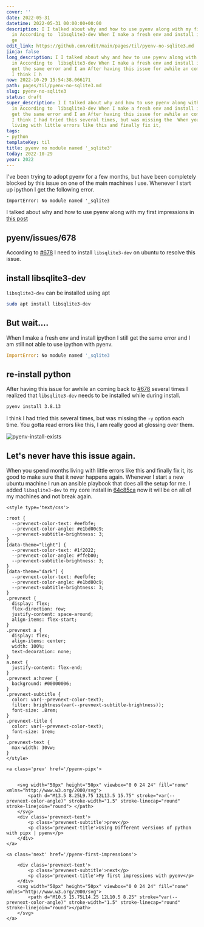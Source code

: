 ```yaml
---
cover: ''
date: 2022-05-31
datetime: 2022-05-31 00:00:00+00:00
description: I I talked about why and how to use pyenv along with my first impressions
  in According to  libsqlite3-dev When I make a fresh env and install ipython I still
  ge
edit_link: https://github.com/edit/main/pages/til/pyenv-no-sqlite3.md
jinja: false
long_description: I I talked about why and how to use pyenv along with my first impressions
  in According to  libsqlite3-dev When I make a fresh env and install ipython I still
  get the same error and I am After having this issue for awhile an coming back to
  I think I h
now: 2022-10-29 15:54:38.066171
path: pages/til/pyenv-no-sqlite3.md
slug: pyenv-no-sqlite3
status: draft
super_description: I I talked about why and how to use pyenv along with my first impressions
  in According to  libsqlite3-dev When I make a fresh env and install ipython I still
  get the same error and I am After having this issue for awhile an coming back to
  I think I had tried this several times, but was missing the  When you spend months
  living with little errors like this and finally fix it,
tags:
- python
templateKey: til
title: pyenv no module named '_sqlite3'
today: 2022-10-29
year: 2022
---
```


I've been trying to adopt pyenv for a few months, but have been completely
blocked by this issue on one of the main machines I use.  Whenever I start up
ipython I get the following error.

```
ImportError: No module named '_sqlite3
```

I talked about why and how to use pyenv along with my first impressions in
[this post](/til/pyenv-first-impressions)

## pyenv/issues/678

According to [#678](https://github.com/pyenv/pyenv/issues/678) I need to
install `libsqlite3-dev` on ubuntu to resolve this issue.

## install libsqlite3-dev

`libsqlite3-dev` can be installed using apt

```bash
sudo apt install libsqlite3-dev
```

## But wait....

When I make a fresh env and install ipython I still get the same error and I am
still not able to use ipython with pyenv.

```python
ImportError: No module named '_sqlite3
```

## re-install python

After having this issue for awhile an coming back to
[#678](https://github.com/pyenv/pyenv/issues/678) several times I realized that
`libsqlite3-dev` needs to be installed while during install.

```bash
pyenv install 3.8.13
```

I think I had tried this several times, but was missing the `-y` option each
time.  You gotta read errors like this, I am really good at glossing over them.

![pyenv-install-exists](https://screenshots.waylonwalker.com/pyenv-install-exists.webp)

## Let's never have this issue again.

When you spend months living with little errors like this and finally fix it,
its good to make sure that it never happens again.  Whenever I start a new
ubuntu machine I run an ansible playbook that does all the setup for me.  I
added `libsqlite3-dev` to my core install in
[64c85ca](https://github.com/WaylonWalker/devtainer/commit/64c85ca1b38eefe95dfc8723c1e83e8e334cf4dc)
now it will be on all of my machines and not break again.
<div class='prevnext'>

    <style type='text/css'>

    :root {
      --prevnext-color-text: #eefbfe;
      --prevnext-color-angle: #e1bd00c9;
      --prevnext-subtitle-brightness: 3;
    }
    [data-theme="light"] {
      --prevnext-color-text: #1f2022;
      --prevnext-color-angle: #ffeb00;
      --prevnext-subtitle-brightness: 3;
    }
    [data-theme="dark"] {
      --prevnext-color-text: #eefbfe;
      --prevnext-color-angle: #e1bd00c9;
      --prevnext-subtitle-brightness: 3;
    }
    .prevnext {
      display: flex;
      flex-direction: row;
      justify-content: space-around;
      align-items: flex-start;
    }
    .prevnext a {
      display: flex;
      align-items: center;
      width: 100%;
      text-decoration: none;
    }
    a.next {
      justify-content: flex-end;
    }
    .prevnext a:hover {
      background: #00000006;
    }
    .prevnext-subtitle {
      color: var(--prevnext-color-text);
      filter: brightness(var(--prevnext-subtitle-brightness));
      font-size: .8rem;
    }
    .prevnext-title {
      color: var(--prevnext-color-text);
      font-size: 1rem;
    }
    .prevnext-text {
      max-width: 30vw;
    }
    </style>
    
    <a class='prev' href='/pyenv-pipx'>
    

        <svg width="50px" height="50px" viewbox="0 0 24 24" fill="none" xmlns="http://www.w3.org/2000/svg">
            <path d="M13.5 8.25L9.75 12L13.5 15.75" stroke="var(--prevnext-color-angle)" stroke-width="1.5" stroke-linecap="round" stroke-linejoin="round"> </path>
        </svg>
        <div class='prevnext-text'>
            <p class='prevnext-subtitle'>prev</p>
            <p class='prevnext-title'>Using Different versions of python with pipx | pyenv</p>
        </div>
    </a>
    
    <a class='next' href='/pyenv-first-impressions'>
    
        <div class='prevnext-text'>
            <p class='prevnext-subtitle'>next</p>
            <p class='prevnext-title'>My first impressions with pyenv</p>
        </div>
        <svg width="50px" height="50px" viewbox="0 0 24 24" fill="none" xmlns="http://www.w3.org/2000/svg">
            <path d="M10.5 15.75L14.25 12L10.5 8.25" stroke="var(--prevnext-color-angle)" stroke-width="1.5" stroke-linecap="round" stroke-linejoin="round"></path>
        </svg>
    </a>
  </div>